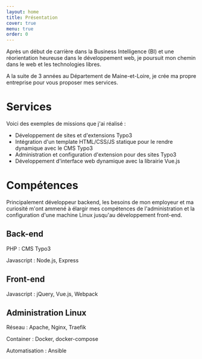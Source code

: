 ```yaml
---
layout: home
title: Présentation
cover: true
menu: true
order: 0
---
```


Après un début de carrière dans la Business Intelligence (BI) et une réorientation heureuse dans le développement web, je poursuit mon chemin dans le web et les technologies libres.

A la suite de 3 années au Département de Maine-et-Loire, je crée ma propre entreprise pour vous proposer mes services.

# Services

Voici des exemples de missions que j'ai réalisé :

* Développement de sites et d'extensions Typo3
* Intégration d'un template HTML/CSS/JS statique pour le rendre dynamique avec le CMS Typo3
* Administration et configuration d'extension pour des sites Typo3 
* Développement d'interface web dynamique avec la librairie Vue.js

# Compétences

Principalement développeur backend, les besoins de mon employeur et ma curiosité m'ont ammené à élargir mes compétences de l'administration et la configuration d'une machine Linux jusqu'au développement front-end.

## Back-end

PHP : CMS Typo3

Javascript : Node.js, Express

## Front-end

Javascript : jQuery, Vue.js, Webpack

## Administration Linux

Réseau : Apache, Nginx, Traefik

Container : Docker, docker-compose

Automatisation : Ansible
